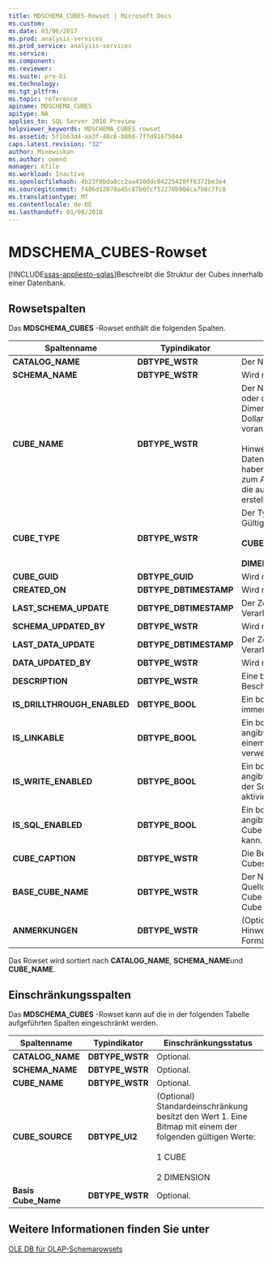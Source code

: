 ```yaml
---
title: MDSCHEMA_CUBES-Rowset | Microsoft Docs
ms.custom: 
ms.date: 03/06/2017
ms.prod: analysis-services
ms.prod_service: analysis-services
ms.service: 
ms.component: 
ms.reviewer: 
ms.suite: pro-bi
ms.technology: 
ms.tgt_pltfrm: 
ms.topic: reference
apiname: MDSCHEMA_CUBES
apitype: NA
applies_to: SQL Server 2016 Preview
helpviewer_keywords: MDSCHEMA_CUBES rowset
ms.assetid: 5f1b63d4-aa3f-48c6-b866-7ffd91675044
caps.latest.revision: "32"
author: Minewiskan
ms.author: owend
manager: kfile
ms.workload: Inactive
ms.openlocfilehash: 4b23f8bda8cc2aa410ddc04225420ff6372be3e4
ms.sourcegitcommit: f486d12078a45c87b0fcf52270b904ca7b0c7fc8
ms.translationtype: MT
ms.contentlocale: de-DE
ms.lasthandoff: 01/08/2018
---
```

# <a name="mdschemacubes-rowset"></a>MDSCHEMA_CUBES-Rowset
[!INCLUDE[ssas-appliesto-sqlas](../../../includes/ssas-appliesto-sqlas.md)]Beschreibt die Struktur der Cubes innerhalb einer Datenbank.  
  
## <a name="rowset-columns"></a>Rowsetspalten  
 Das **MDSCHEMA_CUBES** -Rowset enthält die folgenden Spalten.  
  
|Spaltenname|Typindikator|Description|  
|-----------------|--------------------|-----------------|  
|**CATALOG_NAME**|**DBTYPE_WSTR**|Der Name der Datenbank.|  
|**SCHEMA_NAME**|**DBTYPE_WSTR**|Wird nicht unterstützt.|  
|**CUBE_NAME**|**DBTYPE_WSTR**|Der Name des Cubes oder der Dimension. Dimensionsnamen ist ein Dollarzeichensymbol ($) vorangestellt.<br /><br /> Hinweis: Nur Server- und Datenbankadministratoren haben Berechtigungen zum Anzeigen von Cubes, die aus einer Dimension erstellt wurden.|  
|**CUBE_TYPE**|**DBTYPE_WSTR**|Der Typ des Cubes. Gültige Werte sind:<br /><br /> **CUBE**<br /><br /> **DIMENSION**|  
|**CUBE_GUID**|**DBTYPE_GUID**|Wird nicht unterstützt.|  
|**CREATED_ON**|**DBTYPE_DBTIMESTAMP**|Wird nicht unterstützt.|  
|**LAST_SCHEMA_UPDATE**|**DBTYPE_DBTIMESTAMP**|Der Zeitpunkt der letzten Verarbeitung des Cubes.|  
|**SCHEMA_UPDATED_BY**|**DBTYPE_WSTR**|Wird nicht unterstützt.|  
|**LAST_DATA_UPDATE**|**DBTYPE_DBTIMESTAMP**|Der Zeitpunkt der letzten Verarbeitung des Cubes.|  
|**DATA_UPDATED_BY**|**DBTYPE_WSTR**|Wird nicht unterstützt.|  
|**DESCRIPTION**|**DBTYPE_WSTR**|Eine benutzerfreundliche Beschreibung des Cubes.|  
|**IS_DRILLTHROUGH_ENABLED**|**DBTYPE_BOOL**|Ein boolescher Wert, der immer True zurückgibt.|  
|**IS_LINKABLE**|**DBTYPE_BOOL**|Ein boolescher Wert, der angibt, ob ein Cube in einem verknüpften Cube verwendet werden kann.|  
|**IS_WRITE_ENABLED**|**DBTYPE_BOOL**|Ein boolescher Wert, der angibt, ob für einen Cube der Schreibzugriff aktiviert ist.|  
|**IS_SQL_ENABLED**|**DBTYPE_BOOL**|Ein boolescher Wert, der angibt, ob SQL für den Cube verwendet werden kann.|  
|**CUBE_CAPTION**|**DBTYPE_WSTR**|Die Beschriftung des Cubes.|  
|**BASE_CUBE_NAME**|**DBTYPE_WSTR**|Der Name des Quellcubes, wenn dieser Cube ein perspektivischer Cube ist.|  
|**ANMERKUNGEN**|**DBTYPE_WSTR**|(Optional) Ein Satz von Hinweisen im XML-Format.|  
  
 Das Rowset wird sortiert nach **CATALOG_NAME**, **SCHEMA_NAME**und **CUBE_NAME**.  
  
## <a name="restriction-columns"></a>Einschränkungsspalten  
 Das **MDSCHEMA_CUBES** -Rowset kann auf die in der folgenden Tabelle aufgeführten Spalten eingeschränkt werden.  
  
|Spaltenname|Typindikator|Einschränkungsstatus|  
|-----------------|--------------------|-----------------------|  
|**CATALOG_NAME**|**DBTYPE_WSTR**|Optional.|  
|**SCHEMA_NAME**|**DBTYPE_WSTR**|Optional.|  
|**CUBE_NAME**|**DBTYPE_WSTR**|Optional.|  
|**CUBE_SOURCE**|**DBTYPE_UI2**|(Optional) Standardeinschränkung besitzt den Wert 1. Eine Bitmap mit einem der folgenden gültigen Werte:<br /><br /> 1 CUBE<br /><br /> 2 DIMENSION|  
|**Basis Cube_Name**|**DBTYPE_WSTR**|Optional.|  
  
## <a name="see-also"></a>Weitere Informationen finden Sie unter  
 [OLE DB für OLAP-Schemarowsets](../../../analysis-services/schema-rowsets/ole-db-olap/ole-db-for-olap-schema-rowsets.md)  
  
  
